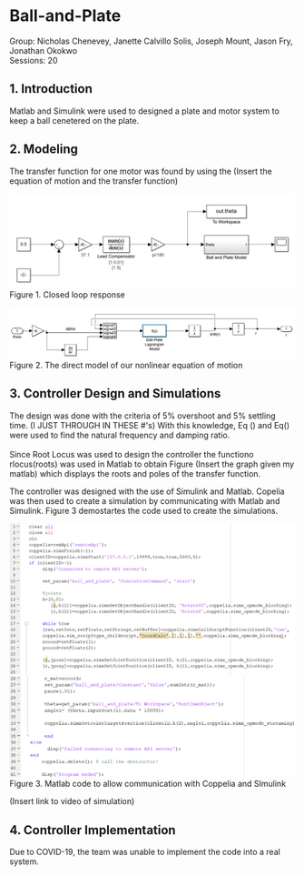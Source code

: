# Ball-and-Plate
Group: Nicholas Chenevey, Janette Calvillo Solis, Joseph Mount, Jason Fry, Jonathan Okokwo <br>
Sessions: 20 <br>
## 1. Introduction <br>
Matlab and Simulink were used to designed a plate and motor system to keep a ball cenetered on the plate.

## 2. Modeling

The transfer function for one motor was found by using the 
(Insert the equation of motion and the transfer function)

![](BallandPlate.PNG) <br>
Figure 1. Closed loop response

![](BallandPlateModel.PNG)
Figure 2. The direct model of our nonlinear equation of motion

## 3. Controller Design and Simulations
The design was done with the criteria of 5% overshoot and 5% settling time. (I JUST THROUGH IN THESE #'s) With this knowledge, Eq () and Eq() were used to find the natural frequency and damping ratio.<br>
<br>
Since Root Locus was used to design the controller the functiono rlocus(roots) was used in Matlab to obtain Figure (Insert the graph given my matlab) which displays the roots and poles of the transfer function. 

The controller was designed with the use of Simulink and Matlab. Copelia was then used to create a simulation by communicating with Matlab and Simulink. Figure 3 demostartes the code used to create the simulations.

![](SImulationCodePart1.PNG)
![](SImulationCodePart2.PNG)
Figure 3. Matlab code to allow communication with Coppelia and SImulink


(Insert link to video of simulation)

## 4. Controller Implementation
Due to COVID-19, the team was unable to implement the code into a real system.

